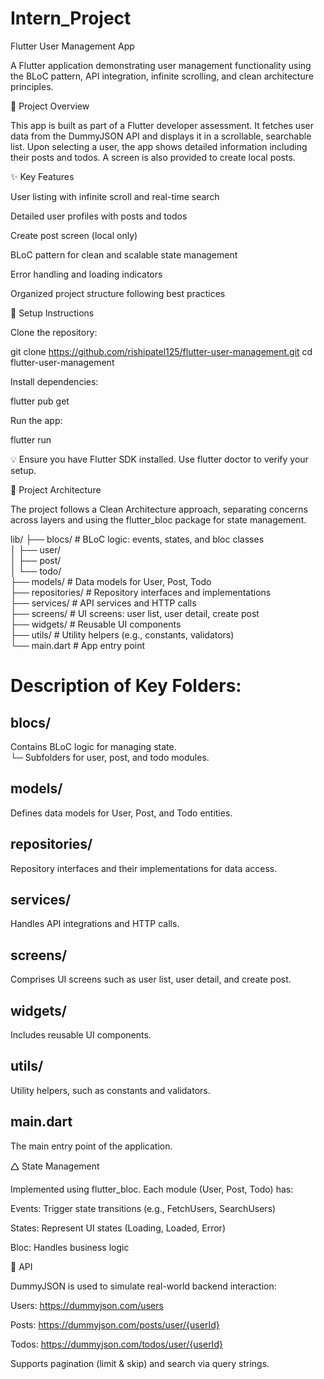 # Intern_Project

Flutter User Management App

A Flutter application demonstrating user management functionality using the BLoC pattern, API integration, infinite scrolling, and clean architecture principles.

🚀 Project Overview

This app is built as part of a Flutter developer assessment. It fetches user data from the DummyJSON API and displays it in a scrollable, searchable list. Upon selecting a user, the app shows detailed information including their posts and todos. A screen is also provided to create local posts.

✨ Key Features

User listing with infinite scroll and real-time search

Detailed user profiles with posts and todos

Create post screen (local only)

BLoC pattern for clean and scalable state management

Error handling and loading indicators

Organized project structure following best practices

💠 Setup Instructions

Clone the repository:

git clone https://github.com/rishipatel125/flutter-user-management.git
cd flutter-user-management

Install dependencies:

flutter pub get

Run the app:

flutter run

💡 Ensure you have Flutter SDK installed. Use flutter doctor to verify your setup.

🧱 Project Architecture

The project follows a Clean Architecture approach, separating concerns across layers and using the flutter_bloc package for state management.

lib/ ├── blocs/ # BLoC logic: events, states, and bloc classes  
│ ├── user/  
│ ├── post/  
│ └── todo/  
├── models/ # Data models for User, Post, Todo  
├── repositories/ # Repository interfaces and implementations  
├── services/ # API services and HTTP calls  
├── screens/ # UI screens: user list, user detail, create post  
├── widgets/ # Reusable UI components  
├── utils/ # Utility helpers (e.g., constants, validators)  
└── main.dart # App entry point  

# Description of Key Folders:  

## blocs/  
Contains BLoC logic for managing state.  
└─ Subfolders for user, post, and todo modules.  

## models/  
Defines data models for User, Post, and Todo entities.  

## repositories/  
Repository interfaces and their implementations for data access.  

## services/  
Handles API integrations and HTTP calls.  

## screens/  
Comprises UI screens such as user list, user detail, and create post.  

## widgets/  
Includes reusable UI components.  

## utils/  
Utility helpers, such as constants and validators.  

## main.dart  
The main entry point of the application.  

🛆 State Management

Implemented using flutter_bloc. Each module (User, Post, Todo) has:  

Events: Trigger state transitions (e.g., FetchUsers, SearchUsers)  

States: Represent UI states (Loading, Loaded, Error)  

Bloc: Handles business logic  

📱 API

DummyJSON is used to simulate real-world backend interaction:

Users: https://dummyjson.com/users

Posts: https://dummyjson.com/posts/user/{userId}

Todos: https://dummyjson.com/todos/user/{userId}

Supports pagination (limit & skip) and search via query strings.

